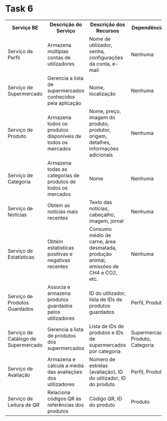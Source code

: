 # Task 6
<table>
        <tr>
            <th>Serviço BE</th>
            <th>Descrição do Serviço</th>
            <th>Descrição dos Recursos</th>
            <th>Dependências</th>
        </tr>
        <tr>
            <td>Serviço de Perfil</td>
            <td>Armazena múltiplas contas de utilizadores</td>
            <td>Nome de utilizador, senha, configurações da conta, e-mail</td>
            <td>Nenhuma</td>
        </tr>
        <tr>
            <td>Serviço de Supermercado</td>
            <td>Gerencia a lista de supermercados conhecidos pela aplicação</td>
            <td>Nome, localização</td>
            <td>Nenhuma</td>
        </tr>
        <tr>
            <td>Serviço de Produto</td>
            <td>Armazena todos os produtos disponíveis de todos os mercados</td>
            <td>Nome, preço, imagem do produto, produtor, origem, detalhes, informações adicionais</td>
            <td>Nenhuma</td>
        </tr>
        <tr>
            <td>Serviço de Categoria</td>
            <td>Armazena todas as categorias de produtos de todos os mercados</td>
            <td>Nome</td>
            <td>Nenhuma</td>
        </tr>
        <tr>
            <td>Serviço de Notícias</td>
            <td>Obtém as notícias mais recentes</td>
            <td>Texto das notícias, cabeçalho, imagem, jornal</td>
            <td>Nenhuma</td>
        </tr>
        <tr>
            <td>Serviço de Estatísticas</td>
            <td>Obtém estatísticas positivas e negativas recentes</td>
            <td>Consumo médio de carne, área desmatada, produção animal, emissões de CH4 e CO2, etc.</td>
            <td>Nenhuma</td>
        </tr>
        <tr>
            <td>Serviço de Produtos Guardados</td>
            <td>Associa e armazena produtos guardados pelos utilizadores</td>
            <td>ID do utilizador, lista de IDs de produtos guardados</td>
            <td>Perfil, Produto</td>
        </tr>
        <tr>
            <td>Serviço de Catálogo de Supermercado</td>
            <td>Gerencia a lista de produtos dos supermercados</td>
            <td>Lista de IDs de produtos e IDs de supermercados por categoria</td>
            <td>Supermercado, Produto, Categoria</td>
        </tr>
        <tr>
            <td>Serviço de Avaliação</td>
            <td>Armazena e calcula a média das avaliações dos utilizadores</td>
            <td>Número de estrelas (avaliação), ID do utilizador, ID do produto</td>
            <td>Perfil, Produto</td>
        </tr>
        <tr>
            <td>Serviço de Leitura de QR</td>
            <td>Relaciona códigos QR às referências dos produtos</td>
            <td>Código QR, ID do produto</td>
            <td>Produto</td>
        </tr>
    </table>